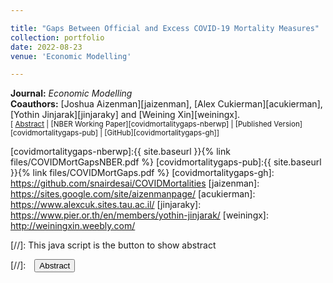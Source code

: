 ```yaml
---

title: "Gaps Between Official and Excess COVID-19 Mortality Measures"
collection: portfolio
date: 2022-08-23
venue: 'Economic Modelling'

---
```


**Journal:** _Economic Modelling_
<br>
**Coauthors:** [Joshua Aizenman][jaizenman], [Alex Cukierman][acukierman], [Yothin Jinjarak][jinjaraky] and [Weining Xin][weiningx].
<br/>
<small>[ <a href="#/" onclick="visib('covidmortalitygaps')">Abstract</a> | [NBER Working Paper][covidmortalitygaps-nberwp] | [Published Version][covidmortalitygaps-pub] | [GitHub][covidmortalitygaps-gh]]</small>

<div id="covidmortalitygaps" style="display: none; text-align: justify; line-height: 1.2" ><small>
We evaluate quartile rankings of countries during the COVID-19 pandemic using both official (confirmed) and excess mortality data. By December 2021, the quartile rankings of three-fifths of the countries differ when ranked by excess vs. official mortality. Countries that are ‘doing substantially better’ in the excess mortality are characterized by higher urban population shares; higher GDP/Capita; and higher scores on institutional and policy variables. We perform two regressions in which the ratio of Cumulative Excess to Official COVID-19 mortalities (E/O ratio) is regressed on covariates. In a narrow study, controlling for GDP/Capita and vaccination rates, by December 2021 the E/O ratio was smaller in countries with higher vaccination rates. In a broad study, adding institutional and policy variables, the E/O ratio was smaller in countries with higher degree of voice and accountability. The arrival of vaccines in 2021 and voice and accountability had a discernible association on the E/O ratio.
</small><br><br/></div>

[covidmortalitygaps-nberwp]:{{ site.baseurl }}{% link files/COVIDMortGapsNBER.pdf %}
[covidmortalitygaps-pub]:{{ site.baseurl }}{% link files/COVIDMortGaps.pdf %}
[covidmortalitygaps-gh]: https://github.com/snairdesai/COVIDMortalities
[jaizenman]: https://sites.google.com/site/aizenmanpage/
[acukierman]: https://www.alexcuk.sites.tau.ac.il/
[jinjaraky]: https://www.pier.or.th/en/members/yothin-jinjarak/
[weiningx]: http://weiningxin.weebly.com/

[//]: This java script is the button to show abstract
<script>
 function visib(id) {
  var x = document.getElementById(id);
  if (x.style.display === "block") {
    x.style.display = "none";
  } else {
    x.style.display = "block";
  }
}
</script>

[//]:&emsp;<button onclick="visib('covidmortalitygaps')" class="btn btn--inverse btn--small">Abstract</button>
